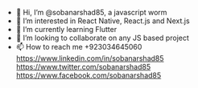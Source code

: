 - 👋 Hi, I’m @sobanarshad85, a javascript worm
- 👀 I’m interested in React Native, React.js and Next.js
- 🌱 I’m currently learning Flutter
- 💞️ I’m looking to collaborate on any JS based project
- 📫 How to reach me +923034645060 https://www.linkedin.com/in/sobanarshad85 https://www.twitter.com/sobanarshad85 https://www.facebook.com/sobanarshad85

<!---
sobanarshad85/sobanarshad85 is a ✨ special ✨ repository because its `README.md` (this file) appears on your GitHub profile.
You can click the Preview link to take a look at your changes.
--->

